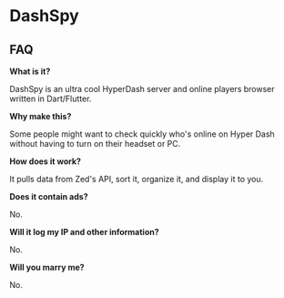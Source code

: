 # DashSpy

## FAQ

**What is it?**

DashSpy is an ultra cool HyperDash server and online players browser written in Dart/Flutter.


**Why make this?**

Some people might want to check quickly who's online on Hyper Dash without having to turn on their headset or PC.


**How does it work?**

It pulls data from Zed's API, sort it, organize it, and display it to you.


**Does it contain ads?**

No.


**Will it log my IP and other information?**

No.


**Will you marry me?**

No.
